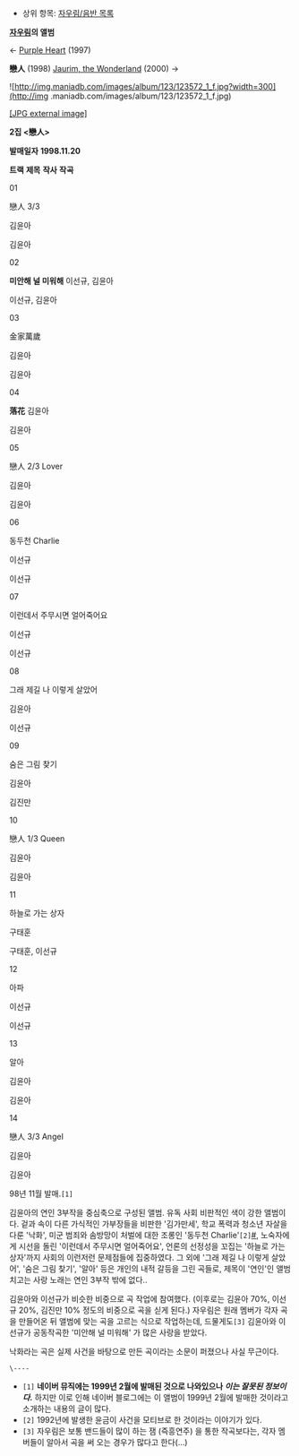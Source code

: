   * 상위 항목: [자우림/음반 목록](%EC%9E%90%EC%9A%B0%EB%A6%BC/%EC%9D%8C%EB%B0%98%20%EB%AA%A9%EB%A1%9D.md)  

**[자우림](%EC%9E%90%EC%9A%B0%EB%A6%BC.md)의 앨범**

← [Purple Heart](Purple%20Heart.md) (1997)

**戀人** (1998) 
[Jaurim, the Wonderland](Jaurim%2C%20the%20Wonderland.md) (2000) →

  

![http://img.maniadb.com/images/album/123/123572_1_f.jpg?width=300](http://img
.maniadb.com/images/album/123/123572_1_f.jpg)

[[JPG external image]](http://img.maniadb.com/images/album/123/123572_1_f.jpg)

  

**2집 <戀人>**

**발매일자**
**1998.11.20**

**트랙**
**제목**
**작사**
**작곡**

01

戀人 3/3

김윤아

김윤아

02

**미안해 널 미워해**
이선규, 김윤아

이선규, 김윤아

03

金家萬歲

김윤아

김윤아

04

**落花**
김윤아

김윤아

05

戀人 2/3 Lover

김윤아

김윤아

06

동두천 Charlie

이선규

이선규

07

이런데서 주무시면 얼어죽어요

이선규

이선규

08

그래 제길 나 이렇게 살았어

김윤아

이선규

09

숨은 그림 찾기

김윤아

김진만

10

戀人 1/3 Queen

김윤아

김윤아

11

하늘로 가는 상자

구태훈

구태훈, 이선규

12

아파

이선규

이선규

13

알아

김윤아

김윤아

14

戀人 3/3 Angel

김윤아

김윤아

98년 11월 발매.`[1]`

김윤아의 연인 3부작을 중심축으로 구성된 앨범. 유독 사회 비판적인 색이 강한 앨범이다. 겉과 속이 다른 가식적인 가부장들을 비판한
'김가만세', 학교 폭력과 청소년 자살을 다룬 '낙화', 미군 범죄와 솜방망이 처벌에 대한 조롱인 '동두천
Charlie'`[2]`[#](http://blog.naver.com/realluster/204511381), 노숙자에게 시선을 돌린
'이런데서 주무시면 얼어죽어요', 언론의 선정성을 꼬집는 '하늘로 가는 상자'까지 사회의 이런저런 문제점들에 집중하였다. 그 외에 '그래
제길 나 이렇게 살았어', '숨은 그림 찾기', '알아' 등은 개인의 내적 갈등을 그린 곡들로, 제목이 '연인'인 앨범 치고는 사랑 노래는
연인 3부작 밖에 없다..

김윤아와 이선규가 비슷한 비중으로 곡 작업에 참여했다. (이후로는 김윤아 70%, 이선규 20%, 김진만 10% 정도의 비중으로 곡을 싣게
된다.) 자우림은 원래 멤버가 각자 곡을 만들어온 뒤 앨범에 맞는 곡을 고르는 식으로 작업하는데, 드물게도`[3]` 김윤아와 이선규가
공동작곡한 '미안해 널 미워해' 가 많은 사랑을 받았다.

낙화라는 곡은 실제 사건을 바탕으로 만든 곡이라는 소문이 퍼졌으나 사실 무근이다.

`\----`

  * `[1]` **네이버 뮤직에는 1999년 2월에 발매된 것으로 나와있으나 _이는 잘못된 정보이다._** 하지만 이로 인해 네이버 블로그에는 이 앨범이 1999년 2월에 발매한 것이라고 소개하는 내용의 글이 많다.
  * `[2]` 1992년에 발생한 윤금이 사건을 모티브로 한 것이라는 이야기가 있다.
  * `[3]` 자우림은 보통 밴드들이 많이 하는 잼 (즉흥연주) 을 통한 작곡보다는, 각자 멤버들이 알아서 곡을 써 오는 경우가 많다고 한다(...)

